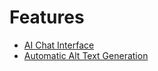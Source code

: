 # Features

- [AI Chat Interface](ai-chat-interface.md)
- [Automatic Alt Text Generation](automatic-alt-text-generation.md)
